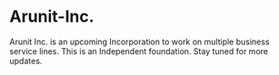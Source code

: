 # Arunit-Inc.
Arunit Inc. is an upcoming Incorporation to work on multiple business service lines. This is an Independent foundation.  Stay tuned for more updates.

